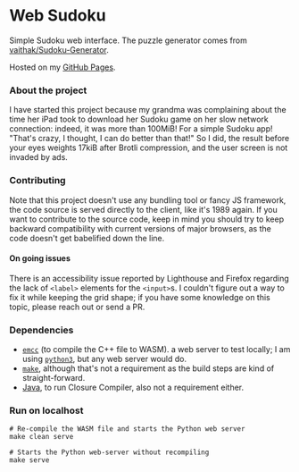 # Web Sudoku

Simple Sudoku web interface. The puzzle generator comes from
[vaithak/Sudoku-Generator](https://github.com/vaithak/Sudoku-Generator).

Hosted on my [GitHub Pages](https://aduh95.github.io/web-sudoku/).

### About the project

I have started this project because my grandma was complaining about the time
her iPad took to download her Sudoku game on her slow network connection:
indeed, it was more than 100MiB! For a simple Sudoku app! "That's crazy, I
thought, I can do better than that!" So I did, the result before your eyes
weights 17kiB after Brotli compression, and the user screen is not invaded by
ads.

### Contributing

Note that this project doesn't use any bundling tool or fancy JS framework, the
code source is served directly to the client, like it's 1989 again. If you want
to contribute to the source code, keep in mind you should try to keep backward
compatibility with current versions of major browsers, as the code doesn't get
babelified down the line.

#### On going issues

There is an accessibility issue reported by Lighthouse and Firefox regarding the
lack of `<label>` elements for the `<input>`s. I couldn't figure out a way to
fix it while keeping the grid shape; if you have some knowledge on this topic,
please reach out or send a PR.

### Dependencies

- [`emcc`](https://emscripten.org) (to compile the C++ file to WASM). a web
  server to test locally; I am using [`python3`](https://python.org), but any
  web server would do.
- [`make`](https://www.gnu.org/software/make/manual/make.html), although that's
  not a requirement as the build steps are kind of straight-forward.
- [Java](http://oracle.com/java/), to run Closure Compiler, also not a
  requirement either.

### Run on localhost

```shell
# Re-compile the WASM file and starts the Python web server
make clean serve

# Starts the Python web-server without recompiling
make serve
```

